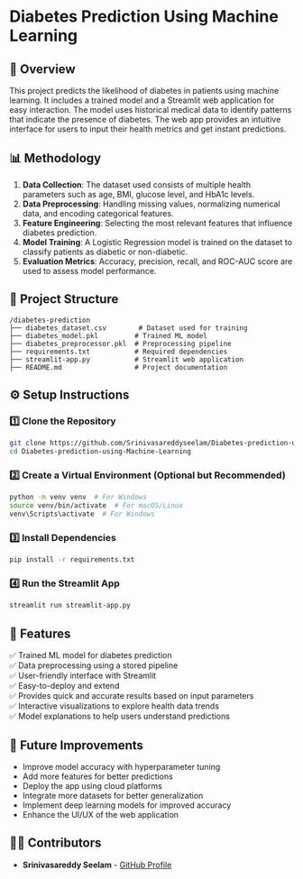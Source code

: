 # Diabetes Prediction Using Machine Learning

## 📌 Overview
This project predicts the likelihood of diabetes in patients using machine learning. It includes a trained model and a Streamlit web application for easy interaction. The model uses historical medical data to identify patterns that indicate the presence of diabetes. The web app provides an intuitive interface for users to input their health metrics and get instant predictions.

## 📊 Methodology
1. **Data Collection**: The dataset used consists of multiple health parameters such as age, BMI, glucose level, and HbA1c levels.
2. **Data Preprocessing**: Handling missing values, normalizing numerical data, and encoding categorical features.
3. **Feature Engineering**: Selecting the most relevant features that influence diabetes prediction.
4. **Model Training**: A Logistic Regression model is trained on the dataset to classify patients as diabetic or non-diabetic.
5. **Evaluation Metrics**: Accuracy, precision, recall, and ROC-AUC score are used to assess model performance.

## 📂 Project Structure
```
/diabetes-prediction
├── diabetes_dataset.csv        # Dataset used for training
├── diabetes_model.pkl         # Trained ML model
├── diabetes_preprocessor.pkl  # Preprocessing pipeline
├── requirements.txt           # Required dependencies
├── streamlit-app.py           # Streamlit web application
├── README.md                  # Project documentation
```

## ⚙️ Setup Instructions
### 1️⃣ Clone the Repository
```sh
git clone https://github.com/Srinivasareddyseelam/Diabetes-prediction-using-Machine-Learning.git
cd Diabetes-prediction-using-Machine-Learning
```

### 2️⃣ Create a Virtual Environment (Optional but Recommended)
```sh
python -m venv venv  # For Windows
source venv/bin/activate  # For macOS/Linux
venv\Scripts\activate  # For Windows
```

### 3️⃣ Install Dependencies
```sh
pip install -r requirements.txt
```

### 4️⃣ Run the Streamlit App
```sh
streamlit run streamlit-app.py
```

## 🎯 Features
✅ Trained ML model for diabetes prediction  
✅ Data preprocessing using a stored pipeline  
✅ User-friendly interface with Streamlit  
✅ Easy-to-deploy and extend  
✅ Provides quick and accurate results based on input parameters  
✅ Interactive visualizations to explore health data trends  
✅ Model explanations to help users understand predictions  

## 🚀 Future Improvements
- Improve model accuracy with hyperparameter tuning
- Add more features for better predictions
- Deploy the app using cloud platforms
- Integrate more datasets for better generalization
- Implement deep learning models for improved accuracy
- Enhance the UI/UX of the web application

## 👨‍💻 Contributors
- **Srinivasareddy Seelam** - [GitHub Profile](https://github.com/Srinivasareddyseelam)

